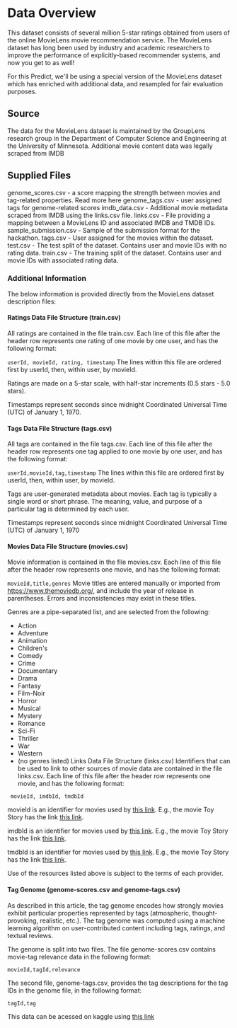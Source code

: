 # Data Overview

This dataset consists of several million 5-star ratings obtained from users of the online MovieLens movie recommendation service. The MovieLens dataset has long been used by industry and academic researchers to improve the performance of explicitly-based recommender systems, and now you get to as well!

For this Predict, we'll be using a special version of the MovieLens dataset which has enriched with additional data, and resampled for fair evaluation purposes.

## Source
The data for the MovieLens dataset is maintained by the GroupLens research group in the Department of Computer Science and Engineering at the University of Minnesota. Additional movie content data was legally scraped from IMDB

## Supplied Files
genome_scores.csv - a score mapping the strength between movies and tag-related properties. Read more here
genome_tags.csv - user assigned tags for genome-related scores
imdb_data.csv - Additional movie metadata scraped from IMDB using the links.csv file.
links.csv - File providing a mapping between a MovieLens ID and associated IMDB and TMDB IDs.
sample_submission.csv - Sample of the submission format for the hackathon.
tags.csv - User assigned for the movies within the dataset.
test.csv - The test split of the dataset. Contains user and movie IDs with no rating data.
train.csv - The training split of the dataset. Contains user and movie IDs with associated rating data.

### Additional Information

The below information is provided directly from the MovieLens dataset description files:

#### Ratings Data File Structure (train.csv)

All ratings are contained in the file train.csv. Each line of this file after the header row represents one rating of one movie by one user, and has the following format:

```userId, movieId, rating, timestamp```
The lines within this file are ordered first by userId, then, within user, by movieId.

Ratings are made on a 5-star scale, with half-star increments (0.5 stars - 5.0 stars).

Timestamps represent seconds since midnight Coordinated Universal Time (UTC) of January 1, 1970.

#### Tags Data File Structure (tags.csv)

All tags are contained in the file tags.csv. Each line of this file after the header row represents one tag applied to one movie by one user, and has the following format:

```userId,movieId,tag,timestamp```
The lines within this file are ordered first by userId, then, within user, by movieId.

Tags are user-generated metadata about movies. Each tag is typically a single word or short phrase. The meaning, value, and purpose of a particular tag is determined by each user.

Timestamps represent seconds since midnight Coordinated Universal Time (UTC) of January 1, 1970

#### Movies Data File Structure (movies.csv)

Movie information is contained in the file movies.csv. Each line of this file after the header row represents one movie, and has the following format:

```movieId,title,genres```
Movie titles are entered manually or imported from https://www.themoviedb.org/, and include the year of release in parentheses. Errors and inconsistencies may exist in these titles.

Genres are a pipe-separated list, and are selected from the following:

- Action
- Adventure
- Animation
- Children's
- Comedy
- Crime
- Documentary
- Drama
- Fantasy
- Film-Noir
- Horror
- Musical
- Mystery
- Romance
- Sci-Fi
- Thriller
- War
- Western
- (no genres listed)
Links Data File Structure (links.csv)
Identifiers that can be used to link to other sources of movie data are contained in the file links.csv. Each line of this file after the header row represents one movie, and has the following format:

``` movieId, imdbId, tmdbId```

movieId is an identifier for movies used by [this link](https://movielens.org). E.g., the movie Toy Story has the link [this link](https://movielens.org/movies/1).

imdbId is an identifier for movies used by [this link](http://www.imdb.com). E.g., the movie Toy Story has the link [this link](http://www.imdb.com/title/tt0114709/).

tmdbId is an identifier for movies used by [this link](https://www.themoviedb.org). E.g., the movie Toy Story has the link [this link](https://www.themoviedb.org/movie/862).

Use of the resources listed above is subject to the terms of each provider.

#### Tag Genome (genome-scores.csv and genome-tags.csv)

As described in this article, the tag genome encodes how strongly movies exhibit particular properties represented by tags (atmospheric, thought-provoking, realistic, etc.). The tag genome was computed using a machine learning algorithm on user-contributed content including tags, ratings, and textual reviews.

The genome is split into two files. The file genome-scores.csv contains movie-tag relevance data in the following format:

```movieId,tagId,relevance```

The second file, genome-tags.csv, provides the tag descriptions for the tag IDs in the genome file, in the following format:

```tagId,tag```

This data can be acessed on kaggle using [this link](https://www.kaggle.com/competitions/edsa-movie-recommendation-2022/data) 

